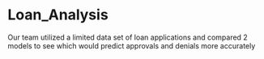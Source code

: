 # Loan_Analysis
Our team utilized a limited data set of loan applications and compared 2 models to see which would predict approvals and denials more accurately
